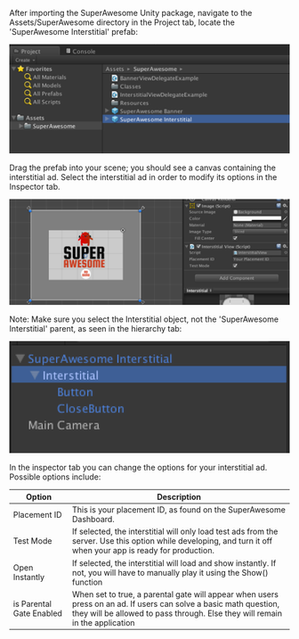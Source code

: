 After importing the SuperAwesome Unity package, navigate to the Assets/SuperAwesome directory in the Project tab, locate the 'SuperAwesome Interstitial' prefab:

![](img/sa_interstitial_prefab.png "SuperAwesome Interstitial Prefab")

Drag the prefab into your scene; you should see a canvas containing the interstitial ad. Select the interstitial ad in order to modify its options in the Inspector tab.

![](img/interstitial_inspector.png "Interstitial Inspector")

Note: Make sure you select the Interstitial object, not the 'SuperAwesome Interstitial' parent, as seen in the hierarchy tab:

![](img/interstitial_hierarchy.png "Interstitial Object in Hierarchy")


In the inspector tab you can change the options for your interstitial ad. Possible options include:

| Option                | Description                                                                                                                                                                          |
|-----------------------|--------------------------------------------------------------------------------------------------------------------------------------------------------------------------------------|
| Placement ID          | This is your placement ID, as found on the SuperAwesome Dashboard.                                                                                                                   |
| Test Mode             | If selected, the interstitial will only load test ads from the server. Use this option while developing, and turn it off when your app is ready for production.                      |
| Open Instantly		| If selected, the interstitial will load and show instantly. If not, you will have to manually play it using the Show() function |
| is Parental Gate Enabled | When set to true, a parental gate will appear when users press on an ad. If users can solve a basic math question, they will be allowed to pass through. Else they will remain in the application | 
